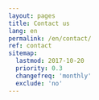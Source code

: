 ```yaml
---
layout: pages
title: Contact us
lang: en
permalink: /en/contact/
ref: contact
sitemap:
  lastmod: 2017-10-20
  priority: 0.3
  changefreq: 'monthly'
  exclude: 'no'
---
```

